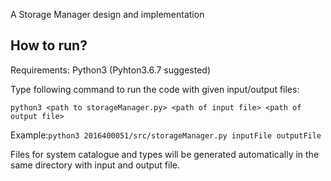 A Storage Manager design and implementation

## How to run? 

Requirements: Python3 (Pyhton3.6.7 suggested)

Type following command to run the code with given input/output files:

`python3 <path to storageManager.py> <path of input file> <path of output file>`

Example:`python3 2016400051/src/storageManager.py inputFile outputFile`

Files for system catalogue and types will be generated automatically in the same directory with input and output file.


